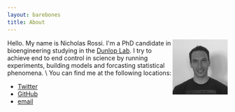 ```yaml
---
layout: barebones
title: About
---
```


<img src="portrait.jpg" width="25%" align="right">

Hello. My name is Nicholas Rossi. I'm a PhD candidate in bioengineering studying in the <a href="http://www.cems.uvm.edu/~mjdunlop/index.html">Dunlop Lab</a>. I try to achieve end to end control in science by running experiments, building models and forcasting statistical phenomena.
\\
You can find me at the following locations:
- [Twitter](https://twitter.com/DivergentData)
- [GitHub](https://github.com/nicholasarossi)
- [email](nrossi1@uvm.edu)
